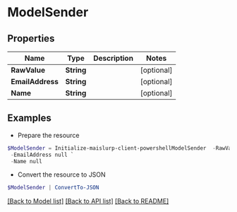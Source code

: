 # ModelSender
## Properties

Name | Type | Description | Notes
------------ | ------------- | ------------- | -------------
**RawValue** | **String** |  | [optional] 
**EmailAddress** | **String** |  | [optional] 
**Name** | **String** |  | [optional] 

## Examples

- Prepare the resource
```powershell
$ModelSender = Initialize-maislurp-client-powershellModelSender  -RawValue null `
 -EmailAddress null `
 -Name null
```

- Convert the resource to JSON
```powershell
$ModelSender | ConvertTo-JSON
```

[[Back to Model list]](../README#documentation-for-models) [[Back to API list]](../README#documentation-for-api-endpoints) [[Back to README]](../README)

